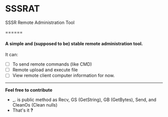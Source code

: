 SSSRAT
======

SSSR Remote Administration Tool

======

#### A simple and (supposed to be) stable remote administration tool.

It can:
- [ ] To send remote commands (like CMD)
- [ ] Remote upload and execute file
- [ ] View remote client computer information
for now.

------

**Feel free to contribute**

* _. is public method as Recv, GS (GetString), GB (GetBytes), Send, and CleanOs (Clean nulls)
* That's it **?**
